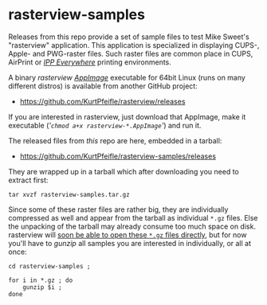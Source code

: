 # rasterview-samples

Releases from this repo provide a set of sample files to test Mike Sweet's "rasterview" application.
This application is specialized in displaying CUPS-, Apple- and PWG-raster files.
Such raster files are common place in CUPS, AirPrint or *[IPP Everywhere](https://github.com/KurtPfeifle/ippsample)* printing environments.

A binary *rasterview [AppImage](https://appimage.org/)* executable for 64bit Linux (runs on many different distros) is available from another GitHub project:

* https://github.com/KurtPfeifle/rasterview/releases

If you are interested in rasterview, just download that AppImage, make it executable (*'`chmod a+x rasterview-*.AppImage`'*) and run it.

The released files from *this* repo are here, embedded in a tarball:

* https://github.com/KurtPfeifle/rasterview-samples/releases

They are wrapped up in a tarball which after downloading you need to extract first:

    tar xvzf rasterview-samples.tar.gz

Since some of these raster files are rather big, they are individually compressed as well and appear from the tarball as individual `*.gz` files.
Else the unpacking of the tarball may already consume too much space on disk.
rasterview will [soon be able to open these `*.gz` files directly](https://github.com/michaelrsweet/rasterview/issues/7), but for now you'll have to *gunzip* all samples you are interested in individually, or all at once:

    cd rasterview-samples ;

    for i in *.gz ; do
        gunzip $i ;
    done

